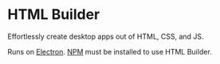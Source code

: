 # HTML Builder
Effortlessly create desktop apps out of HTML, CSS, and JS.

Runs on [Electron](https://github.com/electron/electron). [NPM](https://www.npmjs.com/) must be installed to use HTML Builder.